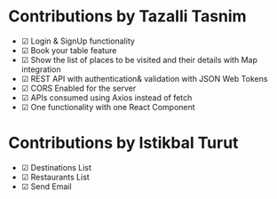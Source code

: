 # Contributions by Tazalli Tasnim

- &#x2611; Login & SignUp functionality
- &#x2611; Book your table feature
- &#x2611; Show the list of places to be visited and their details with Map integration
- &#x2611; REST API with authentication& validation with JSON Web Tokens
- &#x2611; CORS Enabled for the server
- &#x2611; APIs consumed using Axios instead of fetch
- &#x2611; One functionality with one React Component

# Contributions by Istikbal Turut

- &#x2611; Destinations List
- &#x2611; Restaurants List
- &#x2611; Send Email

